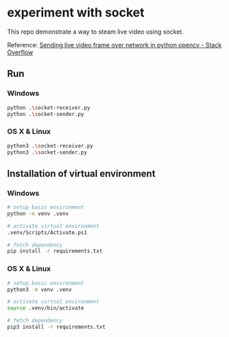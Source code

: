 # experiment with socket

This repo demonstrate a way to steam live video using socket.

Reference: [Sending live video frame over network in python opencv - Stack Overflow](https://stackoverflow.com/a/55432139/13044647)

## Run

### Windows

```bash
python .\socket-receiver.py
python .\socket-sender.py
```

### OS X & Linux

```bash
python3 .\socket-receiver.py
python3 .\socket-sender.py
```

## Installation of virtual environment

### Windows

```bash
# setup basic environment
python -m venv .venv

# activate virtual environment
.venv/Scripts/Activate.ps1

# fetch dependency
pip install -r requirements.txt
```

### OS X & Linux

```bash
# setup basic environment
python3 -m venv .venv

# activate virtual environment
source .venv/bin/activate

# fetch dependency
pip3 install -r requirements.txt
```